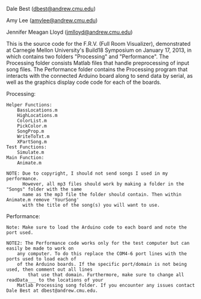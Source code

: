 Dale Best (dbest@andrew.cmu.edu)

Amy Lee (amylee@andrew.cmu.edu)

Jennifer Meagan Lloyd (jmlloyd@andrew.cmu.edu)

This is the source code for the F.R.V. (Full Room Visualizer), demonstrated at Carnegie Mellon University's 
Build18 Symposium on January 17, 2013, in which contains two folders "Processing" and "Performance". 
The Processing folder consists Matlab files that handle preprocessing of input song files. 
The Performance folder contains the Processing program that interacts with the connected Arduino board along 
to send data by serial, as well as the graphics display code code for each of the boards.

Processing:

	Helper Functions:
		BassLocations.m
		HighLocations.m
		ColorList.m
		PickColor.m
		SongProp.m
		WriteToTxt.m
		XPartSong.m
	Test Functions:
		Simulate.m
	Main Function:
		Animate.m

	NOTE: Due to copyright, I should not send songs I used in my performance. 
	      However, all mp3 files should work by making a folder in the "Songs" folder with the same
	      name as the mp3 file the folder should contain. Then within Animate.m remove 'YourSong'
	      with the title of the song(s) you will want to use.

Performance:

	Note: Make sure to load the Arduino code to each board and note the port used.

	NOTE2: The Performance code works only for the test computer but can easily be made to work on
		any computer. To do this replace the COM4-6 port lines with the ports used to load each of
   		of the Arduino boards. If the specific port/domain is not being used, then comment out all lines
	      	that use that domain. Furthermore, make sure to change all readData___ to the locations of your
		Matlab Processing song folder. If you encounter any issues contact Dale Best at dbest@andrew.cmu.edu.
